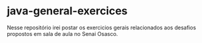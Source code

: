 # java-general-exercices
Nesse repositório irei postar os exercicios gerais relacionados aos desafios propostos em sala de aula no Senai Osasco.
